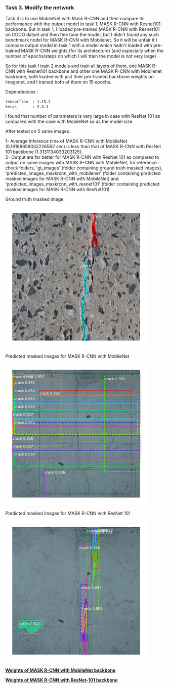 ﻿### Task 3. Modify the network
 
 Task 3 is to use MobileNet with Mask R-CNN and then compare its performance with the output model in task 1, MASK R-CNN with Resnet101 backbone.
 But in task 1, I loaded pre-trained MASK R-CNN with Resnet101 on COCO datset and then fine tune the model, but I didn't found any such benchmark nodel for MASK R-CNN with Mobilenet. So it will be unfair if I compare output model in task 1 with a model which hadn't loaded with pre-trained MASK R-CNN weights (for its architecture) (and especially when the number of epochs/steps on which I will train the model is not very large)<br/>
 
 So for this task I train 2 models and train all layers of them, one MASK R-CNN with Resnet101 backbone and other one MASK R-CNN with Mobilenet backbone, both loaded with just their pre-trained backbone weights on imagenet, and I trained both of them on 15 epochs.
 
 Dependencies :

    tensorflow  : 1.15.2
    keras       : 2.3.1
 
 I found that number of parameters is very large in case with ResNet 101 as compared with the case with MobileNet so as the model size.<br/>
 
 After tested on 5 same images.<br/>
 
 1- Average Inference time of MASK R-CNN with MobileNet (0.18188858032226562 sec) is less than that of MASK R-CNN with ResNet 101 backbone (1.3131134033203125).<br/>
 2- Output are far better for MASK R-CNN with ResNet 101 as compared to output on same images with MASK R-CNN with MobileNet, for reference : check folders, 'gt_images' (folder containing ground truth masked images), 'predicted_images_maskrcnn_with_mobilenet' (folder containing predicted masked images for MASK R-CNN with MobileNet) and  'predicted_images_maskrcnn_with_resnet101' (folder containing predicted masked images for MASK R-CNN with ResNet101)  <br/>
 
 
 Ground truth masked image<br/>
 
 ![INPUT](gt_images/3.jpg)<br/>
 
 Predicted masked images for MASK R-CNN with MobileNet<br/>
 
 ![INPUT](predicted_images_maskrcnn_with_mobilenet/3.jpg)<br/>
 
 Predicted masked images for MASK R-CNN with ResNet 101<br/>
 
 ![INPUT](predicted_images_maskrcnn_with_resnet101/3.jpg)<br/>
 
 **[Weights of MASK R-CNN with MobileNet backbone](https://drive.google.com/file/d/10qKZyef0qKwQNYbmNSXaUoxrMvR2rwwS/view?usp=sharing)**<br/>

 **[Weights of MASK R-CNN with ResNet-101 backbone](https://drive.google.com/file/d/1-BaOnwlVQMcfsPO4l6twAYiXpe17Y-Wy/view?usp=sharing)**<br/>
 
 
 
